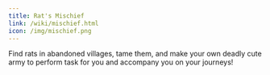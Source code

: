 ```yaml
---
title: Rat's Mischief
link: /wiki/mischief.html
icon: /img/mischief.png
---
```


Find rats in abandoned villages, tame them, and make your own deadly cute army to perform task for you and accompany you on your journeys!